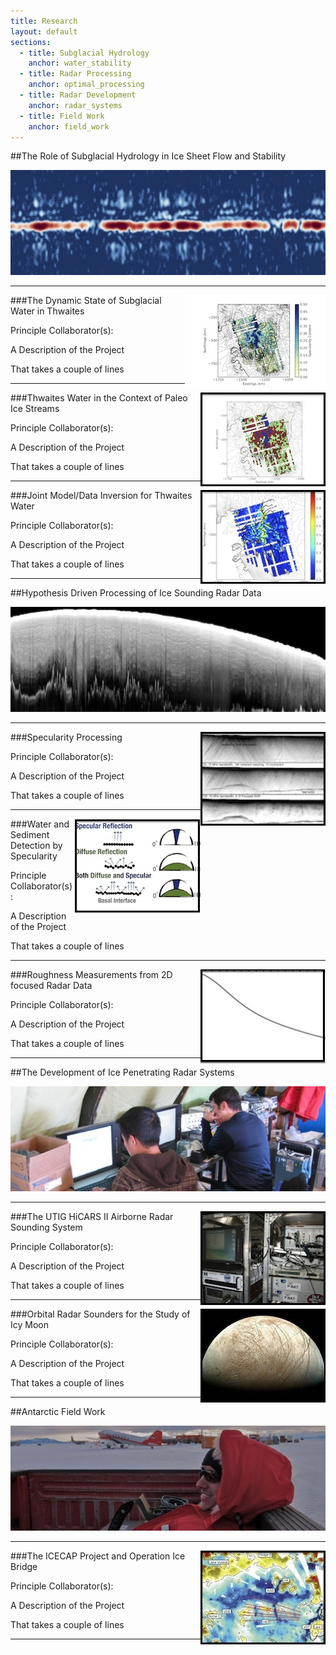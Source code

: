 ```yaml
---
title: Research
layout: default
sections: 
  - title: Subglacial Hydrology
    anchor: water_stability
  - title: Radar Processing
    anchor: optimal_processing
  - title: Radar Development
    anchor: radar_systems
  - title: Field Work
    anchor: field_work
---
```


<a name="water_stability"></a>

##The Role of Subglacial Hydrology in Ice Sheet Flow and Stability

![Alt text](/images/water.jpg)

---

<div style="float: right;margin:0px 0px 0px 0px;"><img src="/images/water_spec.jpg" /> </div>

###The Dynamic State of Subglacial Water in Thwaites

Principle Collaborator(s):

A Description of the Project

That takes a couple of lines

---

<div style="float: right;margin:0px 0px 0px 0px;"><img src="/images/seds.jpg" /> </div>

###Thwaites Water in the Context of Paleo Ice Streams

Principle Collaborator(s):

A Description of the Project

That takes a couple of lines

---

<div style="float: right;margin:0px 0px 0px 0px;"><img src="/images/pathways.jpg" /> </div>

###Joint Model/Data Inversion for Thwaites Water

Principle Collaborator(s):

A Description of the Project

That takes a couple of lines

---
<a name="optimal_processing"></a>

##Hypothesis Driven Processing of Ice Sounding Radar Data

![Alt text](/images/radar.jpg)

---

<div style="float: right;margin:0px 0px 0px 0px;"><img src="/images/focusing.jpg" /> </div>

###Specularity Processing

Principle Collaborator(s):

A Description of the Project

That takes a couple of lines

---

<div style="float: right;margin:0px 0px 0px 0px;"><img src="/images/spec_geometry.jpg" /> </div>

###Water and Sediment Detection by Specularity

Principle Collaborator(s):

A Description of the Project

That takes a couple of lines

---

<div style="float: right;margin:0px 0px 0px 0px;"><img src="/images/losses.jpg" /> </div>

###Roughness Measurements from 2D focused Radar Data

Principle Collaborator(s):

A Description of the Project

That takes a couple of lines

---
<a name="radar_systems"></a>

##The Development of Ice Penetrating Radar Systems 

![Alt text](/images/radar_development.jpg)

---

<div style="float: right;margin:0px 0px 0px 0px;"><img src="/images/Hicars_II.jpg" /> </div>

###The UTIG HiCARS II Airborne Radar Sounding System

Principle Collaborator(s):

A Description of the Project

That takes a couple of lines

---

<div style="float: right;margin:0px 0px 0px 0px;"><img src="/images/europa.jpg" /> </div>

###Orbital Radar Sounders for the Study of Icy Moon

Principle Collaborator(s):

A Description of the Project

That takes a couple of lines

---
<a name="field_work"></a>

##Antarctic Field Work 

![Alt text](/images/field.jpg)

---

<div style="float: right;margin:0px 0px 0px 0px;"><img src="/images/ICP.jpg" /> </div>

###The ICECAP Project and Operation Ice Bridge

Principle Collaborator(s):

A Description of the Project

That takes a couple of lines

---
